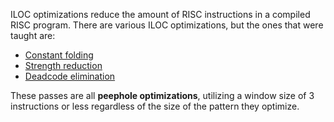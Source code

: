 ILOC optimizations reduce the amount of RISC instructions in a compiled RISC program. There are various ILOC optimizations, but the ones that were taught are:
- [Constant folding](Constant%20Folding.md)
- [Strength reduction](Strength%20Reduction.md)
- [Deadcode elimination](Deadcode%20Elimination.md)

These passes are all **peephole optimizations**, utilizing a window size of 3 instructions or less regardless of the size of the pattern they optimize.